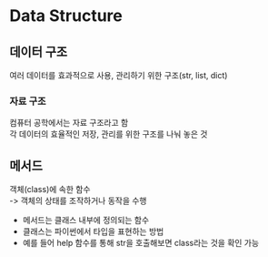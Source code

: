 # Data Structure

## 데이터 구조

여러 데이터를 효과적으로 사용, 관리하기 위한 구조(str, list, dict)

### 자료 구조

컴퓨터 공학에서는 자료 구조라고 함   
각 데이터의 효율적인 저장, 관리를 위한 구조를 나눠 놓은 것

## 메서드

객체(class)에 속한 함수   
-> 객체의 상태를 조작하거나 동작을 수행

- 메서드는 클래스 내부에 정의되는 함수
- 클래스는 파이썬에서 타입을 표현하는 방법
- 예를 들어 help 함수를 통해 str을 호출해보면 class라는 것을 확인 가능

